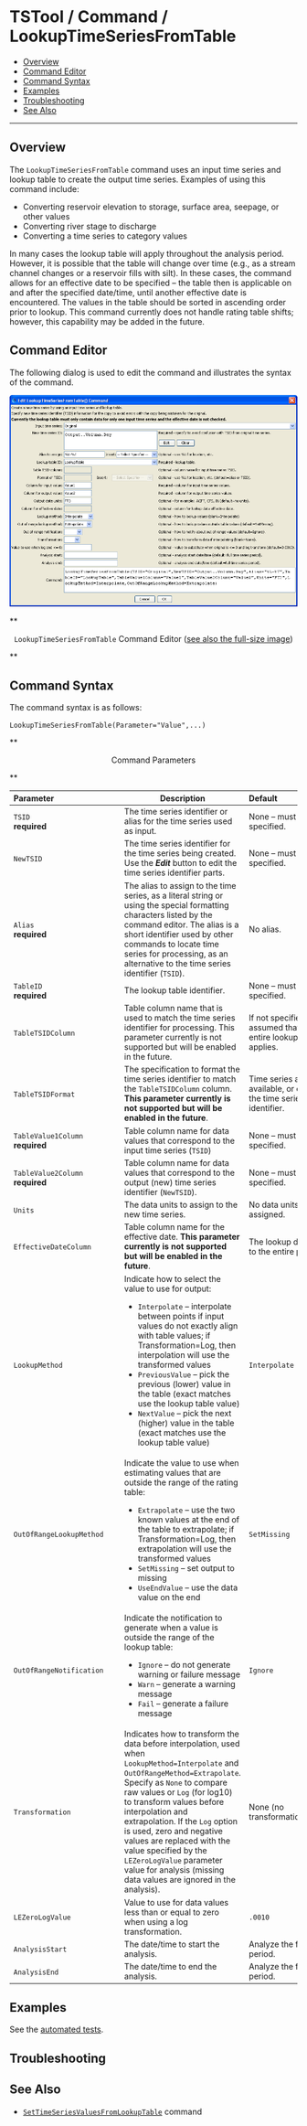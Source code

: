 # TSTool / Command / LookupTimeSeriesFromTable #

* [Overview](#overview)
* [Command Editor](#command-editor)
* [Command Syntax](#command-syntax)
* [Examples](#examples)
* [Troubleshooting](#troubleshooting)
* [See Also](#see-also)

-------------------------

## Overview ##

The `LookupTimeSeriesFromTable` command uses an input time series and
lookup table to create the output time series.  Examples of using this command include:

* Converting reservoir elevation to storage, surface area, seepage, or other values
* Converting river stage to discharge
* Converting a time series to category values

In many cases the lookup table will apply throughout the analysis period.
However, it is possible that the table will change over time (e.g., as a
stream channel changes or a reservoir fills with silt).
In these cases, the command allows for an effective date to be specified – the
table then is applicable on and after the specified date/time,
until another effective date is encountered.
The values in the table should be sorted in ascending order prior to lookup.
This command currently does not handle rating table shifts; however,
this capability may be added in the future.  

## Command Editor ##

The following dialog is used to edit the command and illustrates the syntax of the command.

![LookupTimeSeriesFromTable](LookupTimeSeriesFromTable.png)

**<p style="text-align: center;">
`LookupTimeSeriesFromTable` Command Editor (<a href="../LookupTimeSeriesFromTable.png">see also the full-size image</a>)
</p>**

## Command Syntax ##

The command syntax is as follows:

```text
LookupTimeSeriesFromTable(Parameter="Value",...)
```
**<p style="text-align: center;">
Command Parameters
</p>**

|**Parameter**&nbsp;&nbsp;&nbsp;&nbsp;&nbsp;&nbsp;&nbsp;&nbsp;&nbsp;&nbsp;&nbsp;&nbsp;&nbsp;&nbsp;&nbsp;&nbsp;&nbsp;&nbsp;&nbsp;&nbsp;&nbsp;&nbsp;&nbsp;&nbsp;&nbsp;&nbsp;&nbsp;&nbsp;&nbsp;|**Description**|**Default**&nbsp;&nbsp;&nbsp;&nbsp;&nbsp;&nbsp;&nbsp;&nbsp;&nbsp;&nbsp;&nbsp;&nbsp;&nbsp;&nbsp;&nbsp;&nbsp;&nbsp;&nbsp;&nbsp;&nbsp;&nbsp;&nbsp;&nbsp;&nbsp;&nbsp;&nbsp;&nbsp;|
|--------------|-----------------|-----------------|
|`TSID`<br>**required**|The time series identifier or alias for the time series used as input.|None – must be specified.|
|`NewTSID`|The time series identifier for the time series being created.  Use the ***Edit*** button to edit the time series identifier parts.|None – must be specified.|
|`Alias`<br>**required**|The alias to assign to the time series, as a literal string or using the special formatting characters listed by the command editor.  The alias is a short identifier used by other commands to locate time series for processing, as an alternative to the time series identifier (`TSID`).|No alias.|
|`TableID`<br>**required**|The lookup table identifier.|None – must be specified.|
|`TableTSIDColumn`|Table column name that is used to match the time series identifier for processing.  This parameter currently is not supported but will be enabled in the future.|If not specified, it is assumed that the entire lookup table applies.|
|`TableTSIDFormat`|The specification to format the time series identifier to match the `TableTSIDColumn` column.  **This parameter currently is not supported but will be enabled in the future**.|Time series alias if available, or otherwise the time series identifier.|
|`TableValue1Column`<br>**required**|Table column name for data values that correspond to the input time series (`TSID`)|None – must be specified.|
|`TableValue2Column`<br>**required**|Table column name for data values that correspond to the output (new) time series identifier (`NewTSID`).|None – must be specified.|
|`Units`|The data units to assign to the new time series.|No data units will be assigned.|
|`EffectiveDateColumn`|Table column name for the effective date.  **This parameter currently is not supported but will be enabled in the future**.|The lookup data apply to the entire period.|
|`LookupMethod`|Indicate how to select the value to use for output:<ul><li>`Interpolate` – interpolate between points if input values do not exactly align with table values; if Transformation=Log, then interpolation will use the transformed values</li><li>`PreviousValue` – pick the previous (lower) value in the table (exact matches use the lookup table value)</li><li>`NextValue` – pick the next (higher) value in the table (exact matches use the lookup table value)</li></ul>|`Interpolate`|
|`OutOfRangeLookupMethod`|Indicate the value to use when estimating values that are outside the range of the rating table:<ul><li>`Extrapolate` – use the two known values at the end of the table to extrapolate; if Transformation=Log, then extrapolation will use the transformed values</li><li>`SetMissing` – set output to missing</li><li>`UseEndValue` – use the data value on the end</li></ul>|`SetMissing`|
|`OutOfRangeNotification`|Indicate the notification to generate when a value is outside the range of the lookup table:<ul><li>`Ignore` – do not generate warning or failure message</li><li>`Warn` – generate a warning message</li><li>`Fail` – generate a failure message</li></ul>|`Ignore`|
|`Transformation`|Indicates how to transform the data before interpolation, used when `LookupMethod=Interpolate` and `OutOfRangeMethod=Extrapolate`.  Specify as `None` to compare raw values or `Log` (for log10) to transform values before interpolation and extrapolation.  If the `Log` option is used, zero and negative values are replaced with the value specified by the `LEZeroLogValue` parameter value for analysis (missing data values are ignored in the analysis).|None (no transformation).|
|`LEZeroLogValue`|Value to use for data values less than or equal to zero when using a log transformation.|`.0010`|
|`AnalysisStart`|The date/time to start the analysis.|Analyze the full period.|
|`AnalysisEnd`|The date/time to end the analysis.|Analyze the full period.|

## Examples ##

See the [automated tests](https://github.com/OpenCDSS/cdss-app-tstool-test/tree/master/test/regression/commands/general/LookupTimeSeriesFromTable).

## Troubleshooting ##

## See Also ##

* [`SetTimeSeriesValuesFromLookupTable`](../SetTimeSeriesValuesFromLookupTable/SetTimeSeriesValuesFromLookupTable.md) command
